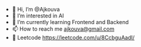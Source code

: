 - 👋 Hi, I’m @Ajkouva
- 👀 I’m interested in AI
- 🌱 I’m currently learning Frontend and Backend
- 📫 How to reach me ajkouva@gmail.com
- 🦋 Leetcode https://leetcode.com/u/8CcbguAadI/
<!---
Ajkouva/Ajkouva is a ✨ special ✨ repository because its `README.md` (this file) appears on your GitHub profile.
You can click the Preview link to take a look at your changes.
--->

